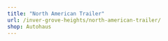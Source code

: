 ```yaml
---
title: "North American Trailer"
url: /inver-grove-heights/north-american-trailer/
shop: Autohaus
---
```

